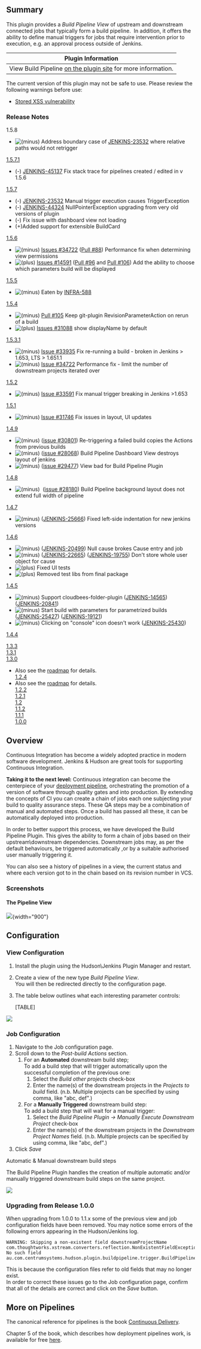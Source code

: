 ## Summary 

This plugin provides a *Build Pipeline View* of upstream and downstream
connected jobs that typically form a build pipeline.  In addition, it
offers the ability to define manual triggers for jobs that require
intervention prior to execution, e.g. an approval process outside of
Jenkins.

| Plugin Information                                                                                               |
|------------------------------------------------------------------------------------------------------------------|
| View Build Pipeline [on the plugin site](https://plugins.jenkins.io/build-pipeline-plugin) for more information. |

The current version of this plugin may not be safe to use. Please review
the following warnings before use:

-   [Stored XSS
    vulnerability](https://jenkins.io/security/advisory/2019-08-07/#SECURITY-879)

### Release Notes

1.5.8

-   ![(minus)](docs/images/forbidden.svg) Address
    boundary case of
    [JENKINS-23532](https://issues.jenkins-ci.org/browse/JENKINS-23532) where
    relative paths would not retrigger

[1.5.7.1](https://github.com/jenkinsci/build-pipeline-plugin/releases/tag/build-pipeline-plugin-1.5.7.1)

-   (-) [JENKINS-45137](https://issues.jenkins-ci.org/browse/JENKINS-45137)
    Fix stack trace for pipelines created / edited in v 1.5.6

[1.5.7](https://github.com/jenkinsci/build-pipeline-plugin/releases/tag/build-pipeline-plugin-1.5.7)

-   (-) [JENKINS-23532](https://issues.jenkins-ci.org/browse/JENKINS-23532) Manual
    trigger execution causes TriggerException
-   (-) [JENKINS-44324](https://issues.jenkins-ci.org/browse/JENKINS-44324) NullPointerException upgrading
    from very old versions of plugin  
-   (-) Fix issue with dashboard view not loading
-   (+)Added support for extensible BuildCard

[1.5.6](https://github.com/jenkinsci/build-pipeline-plugin/releases/tag/build-pipeline-plugin-1.5.6)

-   ![(minus)](docs/images/forbidden.svg)
    [Issues \#34722](https://issues.jenkins-ci.org/browse/JENKINS-34722)
    ([Pull
    \#88](https://github.com/jenkinsci/build-pipeline-plugin/pull/88))
    Performance fix when determining view permissions
-   ![(plus)](docs/images/add.svg)
    [Issues \#14591](https://issues.jenkins-ci.org/browse/JENKINS-14591)
    ([Pull
    \#96](https://github.com/jenkinsci/build-pipeline-plugin/pull/96)
    and [Pull
    \#106](https://github.com/jenkinsci/build-pipeline-plugin/pull/106))
    Add the ability to choose which parameters build will be displayed

[1.5.5](https://github.com/jenkinsci/build-pipeline-plugin/releases/tag/build-pipeline-plugin-1.5.5)

-   ![(minus)](docs/images/forbidden.svg)
    Eaten by
    [INFRA-588](https://issues.jenkins-ci.org/browse/JENKINS-31088)

[1.5.4](https://github.com/jenkinsci/build-pipeline-plugin/releases/tag/build-pipeline-plugin-1.5.4)

-   ![(minus)](docs/images/forbidden.svg)
    [Pull
    \#105](https://github.com/jenkinsci/build-pipeline-plugin/pull/105)
    Keep git-plugin RevisionParameterAction on rerun of a build
-   ![(plus)](docs/images/add.svg)
    [Issues \#31088](https://issues.jenkins-ci.org/browse/JENKINS-31088)
    show displayName by default

[1.5.3.1](https://github.com/jenkinsci/build-pipeline-plugin/releases/tag/build-pipeline-plugin-1.5.3.1)

-   ![(minus)](docs/images/forbidden.svg)
    [Issue \#33935](https://issues.jenkins-ci.org/browse/JENKINS-33935)
    Fix re-running a build - broken in Jenkins \> 1.653, LTS \> 1.651.1
-   ![(minus)](docs/images/forbidden.svg)
    [Issue \#34722](https://issues.jenkins-ci.org/browse/JENKINS-34722)
    Performance fix - limit the number of downstream projects iterated
    over

[1.5.2](https://github.com/jenkinsci/build-pipeline-plugin/releases/tag/build-pipeline-plugin-1.5.2)

-   ![(minus)](docs/images/forbidden.svg)
    [Issue \#33591](https://issues.jenkins-ci.org/browse/JENKINS-33591)
    Fix manual trigger breaking in Jenkins \>1.653

[1.5.1](https://github.com/jenkinsci/build-pipeline-plugin/releases/tag/build-pipeline-plugin-1.5.1)

-   ![(minus)](docs/images/forbidden.svg)
    [Issue \#31746](https://issues.jenkins-ci.org/browse/JENKINS-31746)
    Fix issues in layout, UI updates

[1.4.9](https://github.com/jenkinsci/build-pipeline-plugin/releases/tag/build-pipeline-plugin-1.4.9)

-   ![(minus)](docs/images/forbidden.svg)
    ([issue
    \#30801](https://issues.jenkins-ci.org/browse/JENKINS-30801))
    Re-triggering a failed build copies the Actions from previous builds
-   ![(minus)](docs/images/forbidden.svg)
    ([issue
    \#28068](https://issues.jenkins-ci.org/browse/JENKINS-28068)) Build
    Pipeline Dashboard View destroys layout of jenkins
-   ![(minus)](docs/images/forbidden.svg)
    ([issue
    \#29477](https://issues.jenkins-ci.org/browse/JENKINS-29477)) View
    bad for Build Pipeline Plugin

[1.4.8](https://github.com/jenkinsci/build-pipeline-plugin/compare/build-pipeline-plugin-1.4.7...build-pipeline-plugin-1.4.8)

-   ![(minus)](docs/images/forbidden.svg)
     ([issue
    \#28180](https://issues.jenkins-ci.org/browse/JENKINS-28180)) Build
    Pipeline background layout does not extend full width of pipeline

[1.4.7](https://github.com/jenkinsci/build-pipeline-plugin/compare/build-pipeline-plugin-1.4.6...build-pipeline-plugin-1.4.7)

-   ![(minus)](docs/images/forbidden.svg)
    ([JENKINS-25666](https://issues.jenkins-ci.org/browse/JENKINS-25666))
    Fixed left-side indentation for new jenkins versions

[1.4.6](https://github.com/jenkinsci/build-pipeline-plugin/compare/build-pipeline-plugin-1.4.5...build-pipeline-plugin-1.4.6)

-   ![(minus)](docs/images/forbidden.svg)
    ([JENKINS-20499](https://issues.jenkins-ci.org/browse/JENKINS-20499))
    Null cause brokes Cause entry and job
-   ![(minus)](docs/images/forbidden.svg)
    ([JENKINS-22665](https://issues.jenkins-ci.org/browse/JENKINS-22665))
    ([JENKINS-19755](https://issues.jenkins-ci.org/browse/JENKINS-19755))
    Don't store whole user object for cause
-   ![(plus)](docs/images/add.svg)
    Fixed UI tests
-   ![(plus)](docs/images/add.svg)
    Removed test libs from final package

[1.4.5](https://github.com/jenkinsci/build-pipeline-plugin/compare/build-pipeline-plugin-1.4.4...build-pipeline-plugin-1.4.5)

-   ![(minus)](docs/images/forbidden.svg)
    Support cloudbees-folder-plugin
    ([JENKINS-14565](https://issues.jenkins-ci.org/browse/JENKINS-14565))
    ([JENKINS-20841](https://issues.jenkins-ci.org/browse/JENKINS-20841))
-   ![(minus)](docs/images/forbidden.svg)
    Start build with parameters for parametrized builds
    ([JENKINS-25427](https://issues.jenkins-ci.org/browse/JENKINS-25427))
    ([JENKINS-19121](https://issues.jenkins-ci.org/browse/JENKINS-19121))
-   ![(minus)](docs/images/forbidden.svg)
    Clicking on "console" icon doesn't work
    ([JENKINS-25430](https://issues.jenkins-ci.org/browse/JENKINS-25430))

[1.4.4](https://github.com/jenkinsci/build-pipeline-plugin/compare/build-pipeline-plugin-1.4.3...build-pipeline-plugin-1.4.4)

[1.3.3](http://code.google.com/p/build-pipeline-plugin/issues/list?can=1&q=label%3AMilestone-Release1.3.3&colspec=ID+Type+Status+Priority+Milestone+Owner+Summary&cells=tiles)  
[1.3.1](http://code.google.com/p/build-pipeline-plugin/issues/list?can=1&q=label%3AMilestone-Release1.3.1&colspec=ID+Type+Status+Priority+Milestone+Owner+Summary&cells=tiles)  
[1.3.0](http://www.centrumsystems.com.au/2012/07/build-pipeline-plugin-1-3-0-release/)
- Also see the
[roadmap](http://localhost:8085/display/JENKINS/Build+Pipeline+Plugin+-+Roadmap)
for details.  
[1.2.4](http://code.google.com/p/build-pipeline-plugin/issues/list?can=1&q=label%3AMilestone-Release1.2.4&colspec=ID+Type+Status+Priority+Milestone+Owner+Summary&cells=tiles)
- Also see the
[roadmap](http://localhost:8085/display/JENKINS/Build+Pipeline+Plugin+-+Roadmap)
for details.  
[1.2.2](http://www.centrumsystems.com.au/blog/?p=325)  
[1.2.1](http://www.centrumsystems.com.au/blog/?p=287)  
[1.2](http://www.centrumsystems.com.au/blog/?p=281)  
[1.1.2](http://www.centrumsystems.com.au/blog/?p=200)  
[1.1.1](http://www.centrumsystems.com.au/blog/?p=165)  
[1.0.0](http://www.centrumsystems.com.au/blog/?p=121)

## Overview

Continuous Integration has become a widely adopted practice in modern
software development. Jenkins & Hudson are great tools for supporting
Continuous Integration.

**Taking it to the next level:** Continuous integration can become the
centerpiece of your [deployment
pipeline](http://www.informit.com/articles/article.aspx?p=1621865),
orchestrating the promotion of a version of software through quality
gates and into production. By extending the concepts of CI you can
create a chain of jobs each one subjecting your build to quality
assurance steps. These QA steps may be a combination of manual and
automated steps. Once a build has passed all these, it can be
automatically deployed into production.

In order to better support this process, we have developed the Build
Pipeline Plugin. This gives the ability to form a chain of jobs based on
their upstream\\downstream dependencies. Downstream jobs may, as per the
default behaviours, be triggered automatically ,or by a suitable
authorised user manually triggering it.

You can also see a history of pipelines in a view, the current status
and where each version got to in the chain based on its revision number
in VCS.

### Screenshots

#### The Pipeline View

![](docs/images/bpp1.png){width="900"}

## Configuration

### View Configuration

1.  Install the plugin using the Hudson\\Jenkins Plugin Manager and
    restart.
2.  Create a view of the new type *Build Pipeline View*.  
    You will then be redirected directly to the configuration page.
3.  The table below outlines what each interesting parameter controls:

    [TABLE]

![](docs/images/config.png)

### Job Configuration

1.  Navigate to the Job configuration page.
2.  Scroll down to the *Post-build Actions* section.
    1.  For an **Automated** downstream build step;  
        To add a build step that will trigger automatically upon the
        successful completion of the previous one:
        1.  Select the *Build other projects* check-box
        2.  Enter the name(s) of the downstream projects in the
            *Projects to build* field. (n.b. Multiple projects can be
            specified by using comma, like "abc, def".)
    2.  For a **Manually Triggered** downstream build step:  
        To add a build step that will wait for a manual trigger:
        1.  Select the *Build Pipeline Plugin -\> Manually Execute
            Downstream Project* check-box
        2.  Enter the name(s) of the downstream projects in the
            *Downstream Project Names* field. (n.b. Multiple projects
            can be specified by using comma, like "abc, def".)
3.  Click *Save*

Automatic & Manual downstream build steps

The Build Pipeline Plugin handles the creation of multiple automatic
and/or manually triggered downstream build steps on the same project.

![](docs/images/JobConfig.PNG)

### Upgrading from Release 1.0.0

When upgrading from 1.0.0 to 1.1.x some of the previous view and job
configuration fields have been removed. You may notice some errors of
the following errors appearing in the Hudson/Jenkins log.

    WARNING: Skipping a non-existent field downstreamProjectName
    com.thoughtworks.xstream.converters.reflection.NonExistentFieldException: No such field
    au.com.centrumsystems.hudson.plugin.buildpipeline.trigger.BuildPipelineTrigger.downstreamProjectName

This is because the configuration files refer to old fields that may no
longer exist.  
In order to correct these issues go to the Job configuration page,
confirm that all of the details are correct and click on the *Save*
button.

## More on Pipelines

The canonical reference for pipelines is the book [Continuous
Delivery](http://www.amazon.com/gp/product/B003YMNVC0/).

Chapter 5 of the book, which describes how deployment pipelines work, is
available for free
[here](http://www.informit.com/articles/article.aspx?p=1621865).
